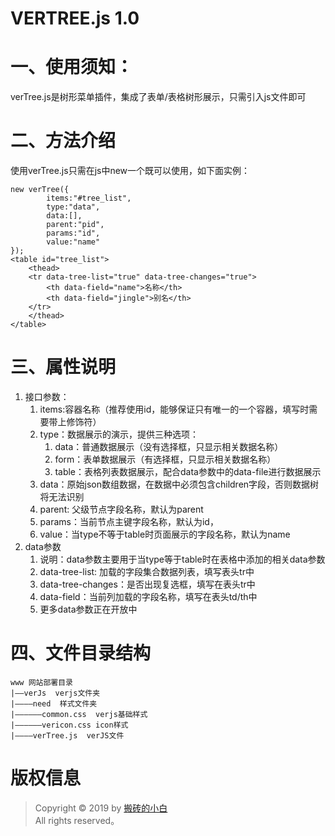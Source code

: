 VERTREE.js 1.0
===============

# 一、使用须知：
 verTree.js是树形菜单插件，集成了表单/表格树形展示，只需引入js文件即可
 # 二、方法介绍
 使用verTree.js只需在js中new一个既可以使用，如下面实例：
 ~~~
 new verTree({
         items:"#tree_list",
         type:"data",
         data:[],
         parent:"pid",
         params:"id",
         value:"name"
 });  
 <table id="tree_list">
     <thead>
     <tr data-tree-list="true" data-tree-changes="true">
         <th data-field="name">名称</th>
         <th data-field="jingle">别名</th>
     </tr>
     </thead>
 </table>
  ~~~ 
 # 三、属性说明
1. 接口参数：
   1. items:容器名称（推荐使用id，能够保证只有唯一的一个容器，填写时需要带上修饰符）
   2. type：数据展示的演示，提供三种选项：
        1. data：普通数据展示（没有选择框，只显示相关数据名称）
        2. form：表单数据展示（有选择框，只显示相关数据名称）
        3. table：表格列表数据展示，配合data参数中的data-file进行数据展示
   3. data：原始json数组数据，在数据中必须包含children字段，否则数据树将无法识别
   4. parent: 父级节点字段名称，默认为parent
   5. params：当前节点主键字段名称，默认为id，
   6. value：当type不等于table时页面展示的字段名称，默认为name
2. data参数
   1. 说明：data参数主要用于当type等于table时在表格中添加的相关data参数
   2. data-tree-list: 加载的字段集合数据列表，填写表头tr中
   3. data-tree-changes：是否出现复选框，填写在表头tr中
   4. data-field：当前列加载的字段名称，填写在表头td/th中
   5. 更多data参数正在开放中
 # 四、文件目录结构
 ~~~
 www 网站部署目录
 |——verJs  verjs文件夹
 |————need  样式文件夹
 |——————common.css  verjs基础样式
 |——————vericon.css icon样式
 |————verTree.js  verJS文件
 ~~~
 # 版权信息
 > Copyright © 2019 by [搬砖的小白](https://www.yum-blog.cn)  
 > All rights reserved。
